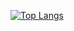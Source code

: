[![Top Langs](https://github-readme-stats.vercel.app/api/top-langs/?username=adynt8&theme=radical)](https://github.com/anuraghazra/github-readme-stats)

